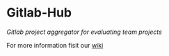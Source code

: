 # Gitlab-Hub

_Gitlab project aggregator for evaluating team projects_

For more information fisit our [wiki](https://gorane7.gitlab.io/gitlab-hub-wiki/)
